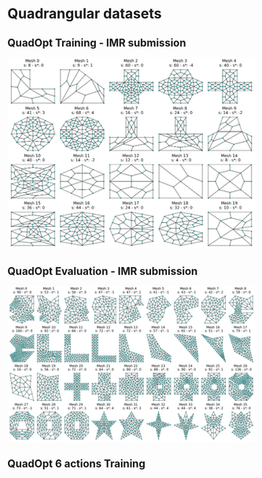 # Quadrangular datasets

## QuadOpt Training - IMR submission

<img src="img/dataset/training_dataset_teal.png" width="600"/>

## QuadOpt Evaluation - IMR submission

<img src="img/dataset/test_dataset_teal.png" width="600"/>

## QuadOpt 6 actions Training


